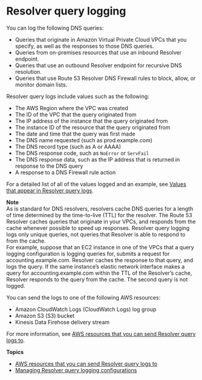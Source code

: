 # Resolver query logging<a name="resolver-query-logs"></a>

You can log the following DNS queries: 
+ Queries that originate in Amazon Virtual Private Cloud VPCs that you specify, as well as the responses to those DNS queries\.
+ Queries from on\-premises resources that use an inbound Resolver endpoint\.
+ Queries that use an outbound Resolver endpoint for recursive DNS resolution\.
+ Queries that use Route 53 Resolver DNS Firewall rules to block, allow, or monitor domain lists\.

Resolver query logs include values such as the following:
+ The AWS Region where the VPC was created
+ The ID of the VPC that the query originated from
+ The IP address of the instance that the query originated from
+ The instance ID of the resource that the query originated from
+ The date and time that the query was first made
+ The DNS name requested \(such as prod\.example\.com\)
+ The DNS record type \(such as A or AAAA\)
+ The DNS response code, such as `NoError` or `ServFail`
+ The DNS response data, such as the IP address that is returned in response to the DNS query
+ A response to a DNS Firewall rule action

For a detailed list of all of the values logged and an example, see [Values that appear in Resolver query logs](resolver-query-logs-format.md)\.

**Note**  
As is standard for DNS resolvers, resolvers cache DNS queries for a length of time determined by the time\-to\-live \(TTL\) for the resolver\. The Route 53 Resolver caches queries that originate in your VPCs, and responds from the cache whenever possible to speed up responses\. Resolver query logging logs only unique queries, not queries that Resolver is able to respond to from the cache\.  
For example, suppose that an EC2 instance in one of the VPCs that a query logging configuration is logging queries for, submits a request for accounting\.example\.com\. Resolver caches the response to that query, and logs the query\. If the same instance’s elastic network interface makes a query for accounting\.example\.com within the TTL of the Resolver’s cache, Resolver responds to the query from the cache\. The second query is not logged\.

You can send the logs to one of the following AWS resources: 
+ Amazon CloudWatch Logs \(CloudWatch Logs\) log group
+ Amazon S3 \(S3\) bucket
+ Kinesis Data Firehose delivery stream

For more information, see [AWS resources that you can send Resolver query logs to](resolver-query-logs-choosing-target-resource.md)\.

**Topics**
+ [AWS resources that you can send Resolver query logs to](resolver-query-logs-choosing-target-resource.md)
+ [Managing Resolver query logging configurations](resolver-query-logging-configurations-managing.md)
